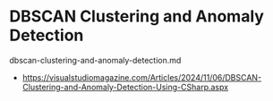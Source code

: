 # DBSCAN Clustering and Anomaly Detection

dbscan-clustering-and-anomaly-detection.md

*   https://visualstudiomagazine.com/Articles/2024/11/06/DBSCAN-Clustering-and-Anomaly-Detection-Using-CSharp.aspx

